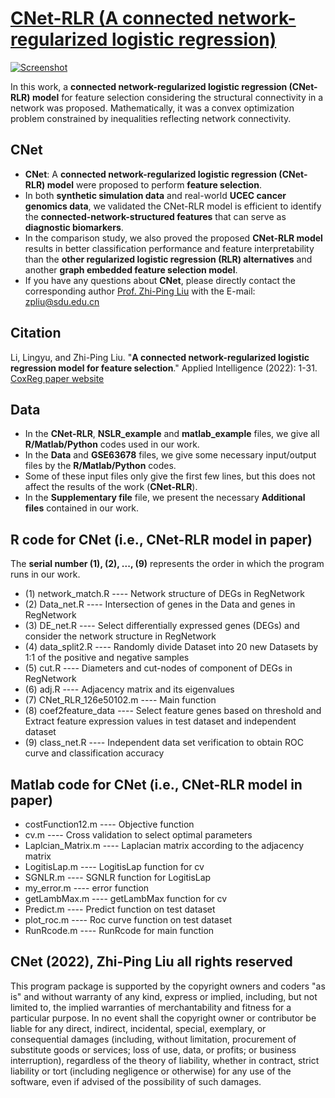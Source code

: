 # [CNet-RLR (A connected network-regularized logistic regression)](https://github.com/zpliulab/CNet)

[![Screenshot](https://media.springernature.com/lw685/springer-static/image/art%3A10.1007%2Fs10489-021-02877-3/MediaObjects/10489_2021_2877_Fig8_HTML.png?as=webp)](https://doi.org/10.1007/s10489-021-02877-3)

In this work, a **connected network-regularized logistic regression (CNet-RLR) model** for feature selection considering the structural connectivity in a network was proposed. Mathematically, it was a convex optimization problem constrained by inequalities reflecting network connectivity.


## CNet
<!--START_SECTION:news-->
* **CNet**: A **connected network-regularized logistic regression (CNet-RLR) model** were proposed to perform **feature selection**. 
* In both **synthetic simulation data** and real-world **UCEC cancer genomics data**, we validated the CNet-RLR model is efficient to identify the **connected-network-structured features** that can serve as **diagnostic biomarkers**.
* In the comparison study, we also proved the proposed **CNet-RLR model** results in better classification performance and feature interpretability than the **other regularized logistic regression (RLR) alternatives** and another **graph embedded feature selection model**.
* If you have any questions about **CNet**, please directly contact the corresponding author [Prof. Zhi-Ping Liu](https://scholar.google.com/citations?user=zkBXb_kAAAAJ&hl=zh-CN&oi=ao) with the E-mail: zpliu@sdu.edu.cn
<!--END_SECTION:news-->


## Citation
Li, Lingyu, and Zhi-Ping Liu. "**A connected network-regularized logistic regression model for feature selection**." Applied Intelligence (2022): 1-31. [CoxReg paper website](https://doi.org/10.1007/s10489-021-02877-3)


## Data
<!--START_SECTION:news-->
* In the **CNet-RLR**, **NSLR_example** and **matlab_example** files, we give all **R/Matlab/Python** codes used in our work. 
* In the **Data** and **GSE63678** files, we give some necessary input/output files by the **R/Matlab/Python** codes. 
* Some of these input files only give the first few lines, but this does not affect the results of the work (**CNet-RLR**).
* In the **Supplementary file** file, we present the necessary **Additional files** contained in our work. 
<!--END_SECTION:news-->


## R code for CNet (i.e., CNet-RLR model in paper)
The **serial number (1), (2), ..., (9)** represents the order in which the program runs in our work. 
<!--START_SECTION:news-->
* (1) network_match.R ---- Network structure of DEGs in RegNetwork
* (2) Data_net.R ---- Intersection of genes in the Data and genes in RegNetwork
* (3) DE_net.R ---- Select differentially expressed genes (DEGs) and consider the network structure in RegNetwork
* (4) data_split2.R ----  Randomly divide Dataset into 20 new Datasets by 1:1 of the positive and negative samples
* (5) cut.R ---- Diameters and cut-nodes of component of DEGs in RegNetwork
* (6) adj.R ---- Adjacency matrix and its eigenvalues
* (7) CNet_RLR_126e50102.m ---- Main function
* (8) coef2feature_data ---- Select feature genes based on threshold and Extract feature expression values in test dataset and independent dataset
* (9) class_net.R ---- Independent data set verification to obtain ROC curve and classification accuracy
<!--END_SECTION:news-->


## Matlab code for CNet (i.e., CNet-RLR model in paper)
<!--START_SECTION:news-->
* costFunction12.m ---- Objective function
* cv.m ---- Cross validation to select optimal parameters
* Laplcian_Matrix.m ---- Laplacian matrix according to the adjacency matrix
* LogitisLap.m ---- LogitisLap function for cv
* SGNLR.m ---- SGNLR function for LogitisLap
* my_error.m ---- error function 
* getLambMax.m ---- getLambMax function for cv
* Predict.m ---- Predict function on test dataset
* plot_roc.m ---- Roc curve function on test dataset
* RunRcode.m ---- RunRcode for main function
<!--END_SECTION:news-->


## CNet (2022), Zhi-Ping Liu all rights reserved
This program package is supported by the copyright owners and coders "as is" and without warranty of any kind, express or implied, including, but not limited to, the implied warranties of merchantability and fitness for a particular purpose. In no event shall the copyright owner or contributor be liable for any direct, indirect, incidental, special, exemplary, or consequential damages (including, without limitation, procurement of substitute goods or services; loss of use, data, or profits; or business interruption), regardless of the theory of liability, whether in contract, strict liability or tort (including negligence or otherwise) for any use of the software, even if advised of the possibility of such damages.
